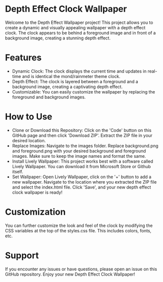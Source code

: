 # Depth Effect Clock Wallpaper
Welcome to the Depth Effect Wallpaper project! This project allows you to create a dynamic and visually appealing wallpaper with a depth effect clock. The clock appears to be behind a foreground image and in front of a background image, creating a stunning depth effect.
# Features
- Dynamic Clock: The clock displays the current time and updates in real-time and is identical the mond/rainmeter theme clock.
- Depth Effect: The clock is layered between a foreground and a background image, creating a captivating depth effect.
- Customizable: You can easily customize the wallpaper by replacing the foreground and background images.
# How to Use
- Clone or Download this Repository: Click on the 'Code' button on this GitHub page and then click 'Download ZIP'. Extract the ZIP file in your desired location.
- Replace Images: Navigate to the images folder. Replace background.png and foreground.png with your desired background and foreground images. Make sure to keep the image names and format the same.
- Install Lively Wallpaper: This project works best with a software called Lively Wallpaper. You can download it from Microsoft Store or Github itself.
- Set Wallpaper: Open Lively Wallpaper, click on the '+' button to add a new wallpaper. Navigate to the location where you extracted the ZIP file and select the index.html file. Click 'Save', and your new depth effect clock wallpaper is ready!
# Customization
You can further customize the look and feel of the clock by modifying the CSS variables at the top of the styles.css file. This includes colors, fonts, etc.
# Support
If you encounter any issues or have questions, please open an issue on this GitHub repository.
Enjoy your new Depth Effect Clock Wallpaper!
